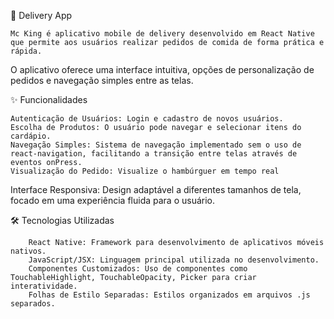📱 Delivery App

	Mc King é aplicativo mobile de delivery desenvolvido em React Native que permite aos usuários realizar pedidos de comida de forma prática e rápida.
O aplicativo oferece uma interface intuitiva, opções de personalização de pedidos e navegação simples entre as telas.
 
✨ Funcionalidades

	Autenticação de Usuários: Login e cadastro de novos usuários.
	Escolha de Produtos: O usuário pode navegar e selecionar itens do cardápio.
	Navegação Simples: Sistema de navegação implementado sem o uso de react-navigation, facilitando a transição entre telas através de eventos onPress.
	Visualização do Pedido: Visualize o hambúrguer em tempo real
Interface Responsiva: Design adaptável a diferentes tamanhos de tela, focado em uma experiência fluida para o usuário.
	
 🛠️ Tecnologias Utilizadas
 
        React Native: Framework para desenvolvimento de aplicativos móveis nativos.
        JavaScript/JSX: Linguagem principal utilizada no desenvolvimento.
        Componentes Customizados: Uso de componentes como TouchableHighlight, TouchableOpacity, Picker para criar interatividade.
        Folhas de Estilo Separadas: Estilos organizados em arquivos .js separados.
